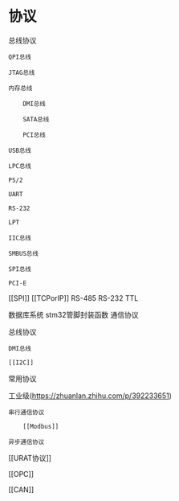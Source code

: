 # 协议

总线协议

	QPI总线
	
	JTAG总线
	
	内存总线
	
		DMI总线
		
		SATA总线
		
		PCI总线
	
	USB总线
	
	LPC总线
	
	PS/2
	
	UART
	
	RS-232
	
	LPT
	
	IIC总线
	
	SMBUS总线
	
	SPI总线
	
	PCI-E

[[SPI]]
[[TCPorIP]]
RS-485
RS-232
TTL

数据库系统
stm32管脚封装函数
通信协议

总线协议

	DMI总线
	
	[[I2C]]

常用协议

工业级(https://zhuanlan.zhihu.com/p/392233651)
	
	串行通信协议
	
		[[Modbus]]
	
	异步通信协议


[[URAT协议]]

[[OPC]]

[[CAN]]

